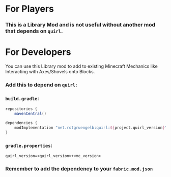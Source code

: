# For Players
### This is a Library Mod and is not useful without another mod that depends on `quirl`.

# For Developers

You can use this Library mod to add to existing Minecraft Mechanics like Interacting with Axes/Shovels onto Blocks.

### Add this to depend on `quirl`:

### `build.gradle`:
```gradle
repositories {
    mavenCentral()

dependencies {
    modImplementation "net.rotgruengelb:quirl:${project.quirl_version}"
}
```
### `gradle.properties`:
```properties
quirl_version=<quirl_version>+<mc_version>
```

### Remember to add the dependency to your `fabric.mod.json`
